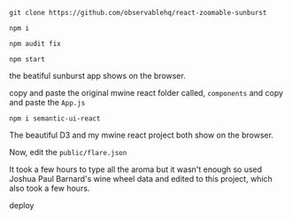 `git clone https://github.com/observablehq/react-zoomable-sunburst`

`npm i`

`npm audit fix`

`npm start`

the beatiful sunburst app shows on the browser. 

copy and paste the original mwine react folder called, `components`  and copy and paste the `App.js`

`npm i semantic-ui-react`

The beautiful D3 and my mwine react project both show on the browser.

Now, edit the `public/flare.json`

It took a few hours to type all the aroma but it wasn't enough so used Joshua Paul Barnard's wine wheel data and edited to this project, which also took a few hours. 


deploy
